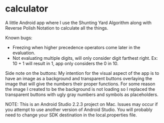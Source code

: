 # calculator
A little Android app where I use the Shunting Yard Algorithm along with Reverse Polish Notation to calculate all the things. 

Known bugs:
- Freezing when higher precedence operators come later in the evaluation.
- Not evaluating multiple digits, will only consider digit farthest right. Ex: 10 + 1 will result in 1, app only considers the   0 in 10.

Side note on the buttons: My intention for the visual aspect of the app is to have an image as a background and transparent buttons overlaying the image that will give the numbers their proper functions. For some reason the image I created to be the background is not loading so I replaced the transparent buttons with ugly gray numbers and symbols as placeholders.

NOTE: This is an Android Studio 2.2.3 project on Mac. Issues may occur if you attempt to use another version of Android Studio. You will probably need to change your SDK destination in the local.properties file.
